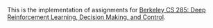 This is the implementation of assignments for [Berkeley CS 285: Deep Reinforcement Learning, Decision Making, and Control](http://rail.eecs.berkeley.edu/deeprlcourse/).
